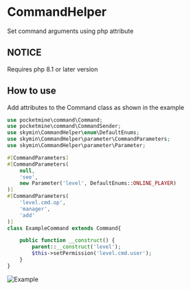 # CommandHelper
Set command arguments using php attribute

## NOTICE
Requires php 8.1 or later version

## How to use
Add attributes to the Command class as shown in the example

```php
use pocketmine\command\Command;
use pocketmine\command\CommandSender;
use skymin\CommandHelper\enum\DefaultEnums;
use skymin\CommandHelper\parameter\CommandParameters;
use skymin\CommandHelper\parameter\Parameter;

#[CommandParameters]
#[CommandParameters(
	null,
	'see',
	new Parameter('level', DefaultEnums::ONLINE_PLAYER)
)]
#[CommandParameters(
	'level.cmd.op',
	'manager',
	'add'
)]
class ExampleCommand extends Command{

    public function __construct() {
        parent::__construct('level');
        $this->setPermission('level.cmd.user');
    }
}
```

![Example](https://i.ibb.co/nCsr0Rk/example.jpg)
